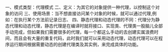 一、模式类型：代理模式
二、定义：为其它的对象提供一种代理，以控制这个对象的访问
三、使用场景：当不想直接访问某个对象的时候，就可以通过代理,例如：在执行某个方法前记录日志、
四、静态代理和动态代理的不同：代理分为静态代理和动态代理，静态代理是在编译时就将接口、实现类、代理类一股脑儿全部手动完成，但如果我们需要很多的代理，每一个都这么手动的去创建实属浪费时间，而且会有大量的重复代码，此时我们就可以采用动态代理，动态代理可以在程序运行期间根据需要动态的创建代理类及其实例，来完成具体的功能。
